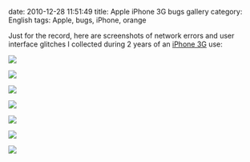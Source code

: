 date: 2010-12-28 11:51:49
title: Apple iPhone 3G bugs gallery
category: English
tags: Apple, bugs, iPhone, orange

Just for the record, here are screenshots of network errors and user interface glitches I collected during 2 years of an [iPhone 3G](http://www.amazon.com/gp/product/B001AXA056/ref=as_li_tf_tl?ie=UTF8&tag=kevideld-20&linkCode=as2&camp=217145&creative=399373&creativeASIN=B001AXA056) use:



![](/static/uploads/2010/IMG_2170.png)

![](/static/uploads/2010/IMG_3208.png)

![](/static/uploads/2010/IMG_2158.png)

![](/static/uploads/2010/IMG_2171.png)

![](/static/uploads/2010/IMG_3214.png)

![](/static/uploads/2010/IMG_2177.png)

![](/static/uploads/2010/IMG_0010.png)

